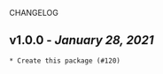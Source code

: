 <!--
changelogUtils.file is auto-generated using the monorepo-scripts package. Don't edit directly.
Edit the package's CHANGELOG.json file only.
-->

CHANGELOG

## v1.0.0 - _January 28, 2021_

    * Create this package (#120)
